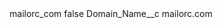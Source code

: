 <?xml version="1.0" encoding="UTF-8"?>
<CustomMetadata xmlns="http://soap.sforce.com/2006/04/metadata" xmlns:xsi="http://www.w3.org/2001/XMLSchema-instance" xmlns:xsd="http://www.w3.org/2001/XMLSchema">
    <label>mailorc_com</label>
    <protected>false</protected>
    <values>
        <field>Domain_Name__c</field>
        <value xsi:type="xsd:string">mailorc.com</value>
    </values>
</CustomMetadata>
